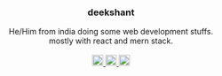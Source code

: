 <div align="center">
	<h3>deekshant</h3>
	He/Him from india doing some web development stuffs.
	<br />
	mostly with react and mern stack.
	<br />
	<br />
	<a href="http://d33kshant.me">
		<img height="20" src="https://img.shields.io/badge/Portfolio-8957e5?style=flat&logo=awesome-lists&logoColor=white" alt="Youtube Badge"/>
	</a>
	<a href="https://linkedin.com/in/d33kshant">
		<img  height="20" src="https://img.shields.io/badge/LinkedIn-1f6feb?style=flat&logo=linkedin&logoColor=white" alt="LinkedIn Badge"/>
	</a>
	<a href="mailto:d33kshant@gmail.com">
		<img height="20" src="https://img.shields.io/badge/Contact-238636?style=flat&logo=gmail&logoColor=white" alt="Twitter Badge"/>
	</a>
</div>
